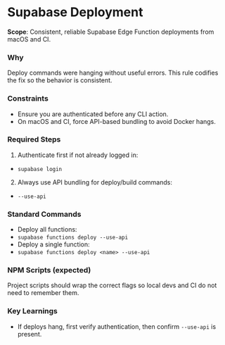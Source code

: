 # Supabase Deployment

**Scope**: Consistent, reliable Supabase Edge Function deployments from macOS and CI.

### Why
Deploy commands were hanging without useful errors. This rule codifies the fix so the behavior is consistent.

### Constraints
- Ensure you are authenticated before any CLI action.
- On macOS and CI, force API-based bundling to avoid Docker hangs.

### Required Steps
1) Authenticate first if not already logged in:
  - `supabase login`
2) Always use API bundling for deploy/build commands:
  - `--use-api`

### Standard Commands
- Deploy all functions:
- `supabase functions deploy --use-api`
- Deploy a single function:
- `supabase functions deploy <name> --use-api`

### NPM Scripts (expected)
Project scripts should wrap the correct flags so local devs and CI do not need to remember them.

### Key Learnings
- If deploys hang, first verify authentication, then confirm `--use-api` is present.